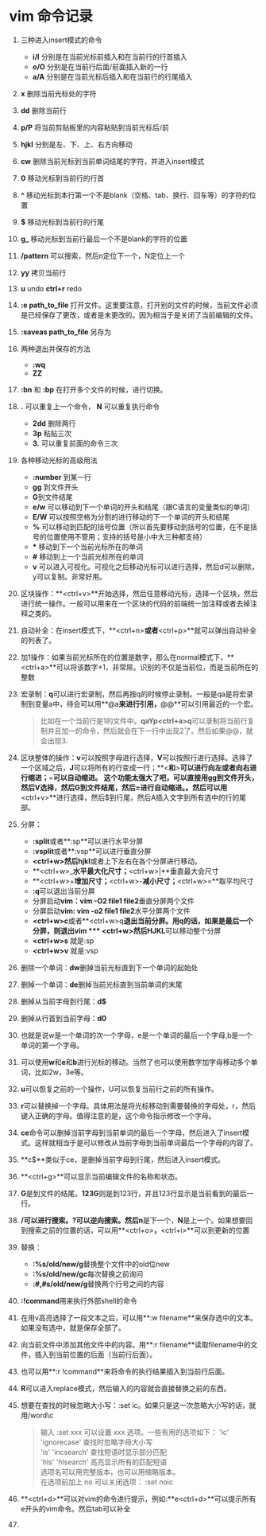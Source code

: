 # vim 命令记录
1. 三种进入insert模式的命令 
    * **i/I** 分别是在当前光标前插入和在当前行的行首插入
    * **o/O** 分别是在当前行后面/前面插入新的一行
    * **a/A** 分别是在当前光标后插入和在当前行的行尾插入
2. **x** 删除当前光标处的字符
4. **dd** 删除当前行
5. **p/P** 将当前剪贴板里的内容粘贴到当前光标后/前
6. **hjkl** 分别是左、下、上、右方向移动
7. **cw** 删除当前光标到当前单词结尾的字符，并进入insert模式
8. **0** 移动光标到当前行的行首
9. **^** 移动光标到本行第一个不是blank（空格、tab、换行、回车等）的字符的位置
10. **$** 移动光标到当前行的行尾
11. **g_** 移动光标到当前行最后一个不是blank的字符的位置
12. **/pattern** 可以搜索，然后n定位下一个，N定位上一个
13. **yy** 拷贝当前行
14. **u** undo **ctrl+r** redo
15. **:e path_to_file** 打开文件。这里要注意，打开别的文件的时候，当前文件必须是已经保存了更改，或者是未更改的。因为相当于是关闭了当前编辑的文件。
16. **:saveas path_to_file** 另存为
17. 两种退出并保存的方法
    * **:wq** 
    * **ZZ** 
18. **:bn** 和 **:bp** 在打开多个文件的时候，进行切换。
19. **.** 可以重复上一个命令， **N<command>** 可以重复执行命令
    * **2dd** 删除两行
    * **3p** 粘贴三次
    * **3.** 可以重复前面的命令三次
20. 各种移动光标的高级用法
    * **:number** 到某一行
    * **gg** 到文件开头
    * **G**到文件结尾
    * **e/w** 可以移动到下一个单词的开头和结尾（跟C语言的变量类似的单词）
    * **E/W** 可以按照空格为分割的进行移动的下一个单词的开头和结尾
    * **%** 可以移动到匹配的括号位置（所以首先要移动到括号的位置，在不是括号的位置使用不管用；支持的括号是小中大三种都支持）
    * **\*** 移动到下一个当前光标所在的单词
    * **#** 移动到上一个当前光标所在的单词
    * **v** 可以进入可视化。可视化之后移动光标可以进行选择，然后d可以删除，y可以复制。非常好用。
21. 区块操作：**\<ctrl+v>**开始选择，然后任意移动光标，选择一个区块，然后进行统一操作。一般可以用来在一个区块的代码的前端统一加注释或者去掉注释之类的。
22. 自动补全：在insert模式下，**\<ctrl+n>**或者**\<ctrl+p>**就可以弹出自动补全的列表了。
23. 加1操作：如果当前光标所在的位置是数字，那么在normal模式下，**\<ctrl+a>**可以将该数字+1，非常屌。识别的不仅是当前位，而是当前所在的整数
24. 宏录制：**q**可以进行宏录制，然后再按q的时候停止录制。一般是qa是将宏录制到变量a中，待会可以用**@a**来进行引用，**@@**可以引用最近的一个宏。

    > 比如在一个当前行是1的文件中。**qaYp\<ctrl+a>q**可以录制将当前行复制并且加一的命令，然后就会在下一行中出现2了。然后如果@@，就会出现3.

25. 区块整体的操作：**v**可以按照字母进行选择，**V**可以按照行进行选择。选择了一个区域之后，**J**可以将所有的行变成一行；**<**和**>**可以进行向左或者向右进行缩进；**=**可以自动缩进。 **这个功能太强大了吧，可以直接用gg到文件开头，然后V选择，然后G到文件结尾，然后=进行自动缩进。**。然后可以用**\<ctrl+v>**进行选择，然后$到行尾，然后A插入文字到所有选中的行的尾部。
26. 分屏：
    * **:split**或者**:sp**可以进行水平分屏
    * **:vsplit**或者**:vsp**可以进行垂直分屏
    * **\<ctrl+w>**然后**hjkl**或者上下左右在各个分屏进行移动。
    * **\<ctrl+w>_**水平最大化尺寸；**\<ctrl+w>|**垂直最大会尺寸
    * **\<ctrl+w>+**增加尺寸；**\<ctrl+w>-**减小尺寸；**\<ctrl+w>=**取平均尺寸
    * **:q**可以退出当前分屏
    * 分屏启动**vim：vim -O2 file1 file2**垂直分屏两个文件
    * 分屏启动**vim: vim -o2 file1 file2**水平分屏两个文件
    * **\<ctrl+w>c**或者**\<ctrl+w>q**退出当前分屏。用q的话，如果是最后一个分屏，则退出vim
    *** \<ctrl+w>**然后**HJKL**可以移动整个分屏
    * **\<ctrl+w>s** 就是:sp
    * **\<ctrl+w>v** 就是:vsp
27. 删除一个单词：**dw**删掉当前光标直到下一个单词的起始处
28. 删掉一个单词：**de**删掉当前光标直到当前单词的末尾
28. 删掉从当前字母到行尾：**d$**
29. 删掉从行首到当前字母：**d0**
30. 也就是说w是一个单词的次一个字母，e是一个单词的最后一个字母,b是一个单词的第一个字母。
31. 可以使用**w**和**e**和**b**进行光标的移动。当然了也可以使用数字加字母移动多个单词，比如2w，3e等。
32. **u**可以恢复之前的一个操作，U可以恢复当前行之前的所有操作。
33. **r**可以替换掉一个字母。具体用法是将光标移动到需要替换的字母处，r，然后键入正确的字母。值得注意的是，这个命令指示修改一个字母。
34. **ce**命令可以删掉当前字母到当前单词的最后一个字母，然后进入了insert模式。这样就相当于是可以修改从当前字母到当前单词最后一个字母的内容了。
35. **c$**类似于ce，是删掉当前字母到行尾，然后进入insert模式。
36. **<ctrl+g>**可以显示当前编辑文件的名称和状态。
37. **G**是到文件的结尾。**123G**则是到123行，并且123行显示是当前看到的最后一行。
38. **/**可以进行搜索。**?**可以逆向搜索。然后**n**是下一个，**N**是上一个。如果想要回到搜索之前的位置的话，可以用**<ctrl+o>**，**<ctrl+i>**可以到更新的位置
39. 替换：
    * **:%s/old/new/g**替换整个文件中的old位new
    * **:%s/old/new/gc**每次替换之前询问
    * **:#,#s/old/new/g**替换两个行号之间的内容
40. **:!command**用来执行外部shell的命令
41. 在用v高亮选择了一段文本之后，可以用**:w filename**来保存选中的文本。如果没有选中，就是保存全部了。
42. 向当前文件中添加其他文件中的内容。用**:r filename**读取filename中的文件，插入到当前位置的后面（当前行后面）。
43. 也可以用**:r !command**来将命令的执行结果插入到当前行后面。
44. **R**可以进入replace模式，然后输入的内容就会直接替换之前的东西。
45. 想要在查找的时候忽略大小写：:set ic。如果只是这一次忽略大小写的话，就用/word\c
    > 输入 :set xxx 可以设置 xxx 选项。一些有用的选项如下：
    > 'ic' 'ignorecase'       查找时忽略字母大小写  
    > 'is' 'incsearch'        查找短语时显示部分匹配  
    > 'hls' 'hlsearch'        高亮显示所有的匹配短语  
    > 选项名可以用完整版本，也可以用缩略版本。  
    > 在选项前加上 no 可以关闭选项：  :set noic  
46. **\<ctrl+d>**可以对vim的命令进行提示，例如:**e\<ctrl+d>**可以提示所有e开头的vim命令。然后tab可以补全
47. 